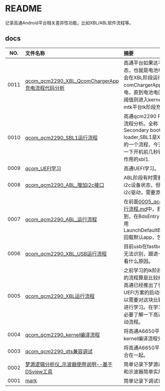 # README

记录高通Android平台相关差异性功能，比如XBL/ABL软件流程等。

## docs

NO.|文件名称|摘要
:--:|:--|:--
0011| [qcom_qcm2290_XBL_QcomChargerApp充电流程代码分析](docs/0011_qcom_qcm2290_XBL_QcomChargerApp充电流程代码分析.md) | 高通平台如果达不到开机状态，也就是电池电压过低，会在XBL阶段运行comChargerApp进行充电，直到电池电压大于开机阈值则进入kernel，类似mtk平台lk阶段充电。
0010| [qcom_qcm2290_SBL1运行流程](docs/0010_qcom_qcm2290_SBL1运行流程.md) | 高通qcm2290 PBL-SBL1流程分析。全称：Secondary boot loader,SBL1是XBL前运行的一个流程，今天就要分析一下开机前几秒钟起着关键作用的sbl1.
0009| [qcom_UEFI学习](docs/0009_qcom_UEFI学习.md) | 高通UEFI学习。
0008| [qcom_qcm2290_ABL_增加i2c接口](docs/0008_qcom_qcm2290_ABL_增加i2c接口.md) | ABL阶段有时需要读取某些i2c设备状态，但默认没有i2c驱动，需要添加。
0007| [qcom_qcm2290_ABL_运行流程](docs/0007_qcom_qcm2290_ABL_运行流程.md) | 在前面[0005_qcom_XBL运行流程.md](0005_qcom_XBL运行流程.md)中，我们分析到，在BdsEntry() 中会调用 LaunchDefaultBDSApps() 回载默认app，包含ABL。
0006| [qcom_qcm2290_XBL_USB运行流程](docs/0006_qcom_qcm2290_XBL_USB运行流程.md) | 目前usb在fastboot模式下无法识别，跟进一下代码看看什么原因。
0005| [qcom_qcm2290_XBL运行流程](docs/0005_qcom_qcm2290_XBL运行流程.md) | 之前学习的lk阶段点亮LCD的流程算是比较经典，但是高通已经推出了很多种基于UEFI方案的启动架构。所以需要对这块比较新的技术进行学习。在学习之前，有必要了解一下高通UEFI启动流程。
0004| [qcom_qcm2290_kernel编译流程](docs/0004_qcom_qcm2290_kernel编译流程.md) | 将高通A6650平台的kernel编译流程分析一下。
0003| [qcom_qcm2290_dts兼容调试](docs/0003_qcom_qcm2290_dts兼容调试.md) | 将高通A6650平台的dts整合在一起。
0002| [梦源逻辑分析仪_示波器使用说明--基于DSview工具](docs/0002_梦源逻辑分析仪_示波器使用说明--基于DSview工具.md) | 简单记录下梦源逻辑分析仪和示波器简单实用方法。
0001| [mark](docs/0001_mark.md) | 简单记录下调试记录
